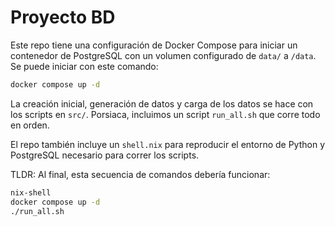 # Proyecto BD

Este repo tiene una configuración de Docker Compose para iniciar un contenedor de PostgreSQL con un volumen configurado de `data/` a `/data`. Se puede iniciar con este comando:

```bash
docker compose up -d
```

La creación inicial, generación de datos y carga de los datos se hace con los scripts en `src/`. Porsiaca, incluimos un script `run_all.sh` que corre todo en orden.

El repo también incluye un `shell.nix` para reproducir el entorno de Python y PostgreSQL necesario para correr los scripts.

TLDR: Al final, esta secuencia de comandos debería funcionar:

```bash
nix-shell
docker compose up -d
./run_all.sh
```
